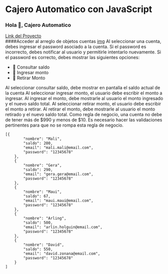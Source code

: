 # Cajero Automatico con JavaScript
### Hola 👋, Cajero Automatico
[Link del Proyecto](https://arlingholguin.github.io/cajero/)  
####Acceder al arreglo de objetos cuentas
[img](https://i.ibb.co/CVnTkFR/cajero-automatico.jpg)
Al seleccionar una cuenta, debes ingresar el password asociado a la cuenta.
Si el password es incorrecto, debes notificar al usuario y permitirle intentarlo nuevamente. Si el password es correcto, debes mostrar las siguientes opciones:
- 🔭 Consultar saldo
- 🔭  Ingresar monto
- 🔭 Retirar Monto

Al seleccionar consultar saldo, debe mostrar en pantalla el saldo actual de la cuenta
Al seleccionar ingresar monto, el usuario debe escribir el monto a ingresar. Al ingresar el monto, debe mostrarle al usuario el monto ingresado y el nuevo saldo total.
Al seleccionar retirar monto, el usuario debe escribir el monto a retirar. Al retirar el monto, debe mostrarle al usuario el monto retirado y el nuevo saldo total.
Como regla de negocio, una cuenta no debe de tener más de $990 y menos de $10. Es necesario hacer las validaciones pertinentes para que no se rompa esta regla de negocio.
<pre><code>[{
        "nombre": "Mali",
        "saldo": 200,
        "email": "mali.mali@email.com",
        "password": "12345678"
    },
    {
        "nombre": "Gera",
        "saldo": 290,
        "email": "gera.gera@email.com",
        "password": "12345678"
    },
    {
        "nombre": "Maui",
        "saldo": 67,
        "email": "maui.maui@email.com",
        "password": "12345678"
    },
    {
        "nombre": "Arling",
        "saldo": 500,
        "email": "arlin.holguin@email.com",
        "password": "12345678"
    },
    {
        "nombre": "David",
        "saldo": 550,
        "email": "david.zonana@email.com",
        "password": "12345678"
    }
]
</code></pre>










